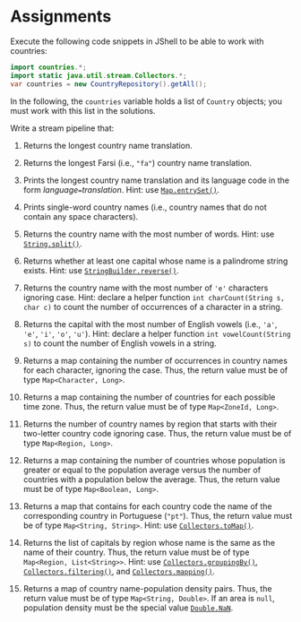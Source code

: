 Assignments
===========

Execute the following code snippets in JShell to be able to work with countries:

```java
import countries.*;
import static java.util.stream.Collectors.*;
var countries = new CountryRepository().getAll();
```

In the following, the `countries` variable holds a list of `Country` objects; you must work with this list in the solutions.

Write a stream pipeline that:

1. Returns the longest country name translation.

1. Returns the longest Farsi (i.e., `"fa"`) country name translation.

1. Prints the longest country name translation and its language code in the form _language_`=`_translation_. Hint: use [`Map.entrySet()`](https://docs.oracle.com/en/java/javase/21/docs/api/java.base/java/util/Map.html#entrySet()).

1. Prints single-word country names (i.e., country names that do not contain any space characters).

1. Returns the country name with the most number of words. Hint: use [`String.split()`](https://docs.oracle.com/en/java/javase/21/docs/api/java.base/java/lang/String.html#split(java.lang.String)).

1. Returns whether at least one capital whose name is a palindrome string exists. Hint: use [`StringBuilder.reverse()`](https://docs.oracle.com/en/java/javase/21/docs/api/java.base/java/lang/StringBuilder.html#reverse()). 

1. Returns the country name with the most number of `'e'` characters ignoring case. Hint: declare a helper function `int charCount(String s, char c)` to count the number of occurrences of a character in a string.

1. Returns the capital with the most number of English vowels (i.e., `'a'`, `'e'`, `'i'`, `'o'`, `'u'`). Hint: declare a helper function `int vowelCount(String s)` to count the number of English vowels in a string.

1. Returns a map containing the number of occurrences in country names for each character, ignoring the case. Thus, the return value must be of type `Map<Character, Long>`.

1. Returns a map containing the number of countries for each possible time zone. Thus, the return value must be of type `Map<ZoneId, Long>`.

1. Returns the number of country names by region that starts with their two-letter country code ignoring case. Thus, the return value must be of type `Map<Region, Long>`.

1. Returns a map containing the number of countries whose population is greater or equal to the population average versus the number of countries with a population below the average. Thus, the return value must be of type `Map<Boolean, Long>`.

1. Returns a map that contains for each country code the name of the corresponding country in Portuguese (`"pt"`). Thus, the return value must be of type `Map<String, String>`. Hint: use [`Collectors.toMap()`](https://docs.oracle.com/en/java/javase/21/docs/api/java.base/java/util/stream/Collectors.html#toMap(java.util.function.Function,java.util.function.Function)).

1. Returns the list of capitals by region whose name is the same as the name of their country. Thus, the return value must be of type `Map<Region, List<String>>`. Hint: use [`Collectors.groupingBy()`](https://docs.oracle.com/en/java/javase/21/docs/api/java.base/java/util/stream/Collectors.html#groupingBy(java.util.function.Function,java.util.stream.Collector)), [`Collectors.filtering()`](https://docs.oracle.com/en/java/javase/21/docs/api/java.base/java/util/stream/Collectors.html#filtering(java.util.function.Predicate,java.util.stream.Collector)), and [`Collectors.mapping()`](https://docs.oracle.com/en/java/javase/21/docs/api/java.base/java/util/stream/Collectors.html#mapping(java.util.function.Function,java.util.stream.Collector)).

1. Returns a map of country name-population density pairs. Thus, the return value must be of type `Map<String, Double>`. If an area is `null`, population density must be the special value [`Double.NaN`](https://docs.oracle.com/en/java/javase/21/docs/api/java.base/java/lang/Double.html#NaN).
